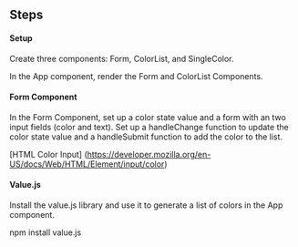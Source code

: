 ## Steps

#### Setup

Create three components: Form, ColorList, and SingleColor.

In the App component, render the Form and ColorList Components.

#### Form Component

In the Form Component, set up a color state value and a form with an two input fields
(color and text). Set up a handleChange function to update the color state value and a handleSubmit
function to add the color to the list.

[HTML Color Input] (https://developer.mozilla.org/en-US/docs/Web/HTML/Element/input/color)

#### Value.js

Install the value.js library and use it to generate a list of colors in the App component.

npm install value.js

